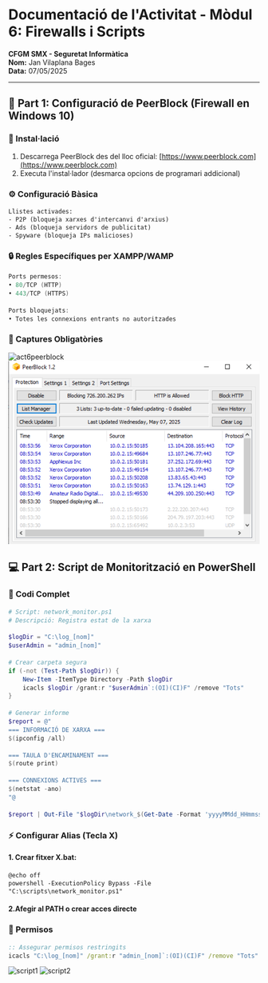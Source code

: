 # **Documentació de l'Activitat - Mòdul 6: Firewalls i Scripts**  
**CFGM SMX - Seguretat Informàtica**  
**Nom:** Jan Vilaplana Bages  
**Data:** 07/05/2025

---

## **📌 Part 1: Configuració de PeerBlock (Firewall en Windows 10)**

### **🔧 Instal·lació**
1. Descarrega PeerBlock des del lloc oficial: [https://www.peerblock.com](https://www.peerblock.com)
2. Executa l'instal·lador (desmarca opcions de programari addicional)

### **⚙️ Configuració Bàsica**
```plaintext
Llistes activades:
- P2P (bloqueja xarxes d'intercanvi d'arxius)
- Ads (bloqueja servidors de publicitat)
- Spyware (bloqueja IPs malicioses)
```
### **🔒 Regles Específiques per XAMPP/WAMP**
```powershell
Ports permesos:
• 80/TCP (HTTP)
• 443/TCP (HTTPS)

Ports bloquejats:
• Totes les connexions entrants no autoritzades
```
### **📸 Captures Obligatòries**
![act6peerblock](Capturas/Act7M6/llistapeerblock.png)
![blocks](Capturas/Act7_M6/blocks.png)

## **💻 Part 2: Script de Monitorització en PowerShell**
### **📜 Codi Complet**
```powershell
# Script: network_monitor.ps1
# Descripció: Registra estat de la xarxa

$logDir = "C:\log_[nom]"
$userAdmin = "admin_[nom]"

# Crear carpeta segura
if (-not (Test-Path $logDir)) {
    New-Item -ItemType Directory -Path $logDir
    icacls $logDir /grant:r "$userAdmin`:(OI)(CI)F" /remove "Tots"
}

# Generar informe
$report = @"
=== INFORMACIÓ DE XARXA ===
$(ipconfig /all)

=== TAULA D'ENCAMINAMENT ===
$(route print)

=== CONNEXIONS ACTIVES ===
$(netstat -ano)
"@

$report | Out-File "$logDir\network_$(Get-Date -Format 'yyyyMMdd_HHmmss').txt"
```
### **⚡ Configurar Alias (Tecla X)**
#### 1. Crear fitxer X.bat:
```batch
@echo off
powershell -ExecutionPolicy Bypass -File "C:\scripts\network_monitor.ps1"
```
#### 2.Afegir al PATH o crear acces directe
### **🔐 Permisos**
```cmd
:: Assegurar permisos restringits
icacls "C:\log_[nom]" /grant:r "admin_[nom]`:(OI)(CI)F" /remove "Tots"
```
![script1](script1.png)
![script2](script2.png)
